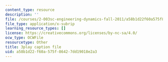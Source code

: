 ```yaml
---
content_type: resource
description: ''
file: /courses/2-003sc-engineering-dynamics-fall-2011/a58b1d22f60a575f86427dd19018e2a3_zNCBDrnT05E.vtt
file_type: application/x-subrip
learning_resource_types: []
license: https://creativecommons.org/licenses/by-nc-sa/4.0/
ocw_type: OCWFile
resourcetype: Other
title: 3play caption file
uid: a58b1d22-f60a-575f-8642-7dd19018e2a3
---
```

